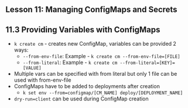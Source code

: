 ## Lesson 11: Managing ConfigMaps and Secrets

## 11.3 Providing Variables with ConfigMaps

- `k create cm` - creates new ConfigMap, variables can be provided 2 ways:
  - `--from-env-file`: Example - `k create cm --from-env-file=[FILE]`
  - `--from-literal`: Example - `k create cm --from-literal=[KEY]=[VALUE]`
- Multiple vars can be specified with from literal but only 1 file can be used with from-env-file
- ConfigMaps have to be added to deployments after creation
  - `k set env --from=configmap/[CM_NAME] deploy/[DEPLOYMENT_NAME]`
- `dry-run=client` can be used during ConfigMap creation
